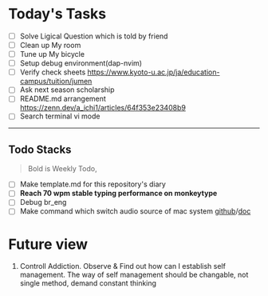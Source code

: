 # Today's Tasks

- [ ] Solve Ligical Question which is told by friend
- [ ] Clean up My room
- [ ] Tune up My bicycle
- [ ] Setup debug environment(dap-nvim)
- [ ] Verify check sheets <https://www.kyoto-u.ac.jp/ja/education-campus/tuition/jumen>
- [ ] Ask next season scholarship
- [ ] README.md arrangement <https://zenn.dev/a_ichi1/articles/64f353e23408b9>
- [ ] Search terminal vi mode

---

## Todo Stacks

> Bold is Weekly Todo,

- [ ] Make template.md for this repository's diary
- [ ] **Reach 70 wpm stable typing performance on monkeytype**
- [ ] Debug br_eng
- [ ] Make command which switch audio source of mac system [github](https://github.com/deweller/switchaudio-osx/blob/master/audio_switch.h)/[doc](https://developer.apple.com/documentation/coreaudio)

# Future view

1. Controll Addiction. Observe & Find out how can I establish self management. The way of self management should be changable, not single method, demand constant thinking
